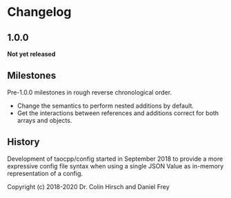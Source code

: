 # Changelog

## 1.0.0

**Not yet released**

## Milestones

Pre-1.0.0 milestones in rough reverse chronological order.

* Change the semantics to perform nested additions by default.
* Get the interactions between references and additions correct for both arrays and objects.

## History

Development of taocpp/config started in September 2018 to provide a more expressive config file syntax when using a single JSON Value as in-memory representation of a config.

Copyright (c) 2018-2020 Dr. Colin Hirsch and Daniel Frey
